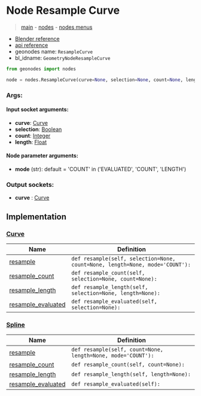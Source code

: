 # Node Resample Curve

> [main](../structure.md) - [nodes](nodes.md) - [nodes menus](nodes_menus.md)

- [Blender reference](https://docs.blender.org/manual/en/latest/modeling/geometry_nodes/curve/resample_curve.html)
- [api reference](https://docs.blender.org/api/current/bpy.types.GeometryNodeResampleCurve.html)
- geonodes name: `ResampleCurve`
- bl_idname: `GeometryNodeResampleCurve`

```python
from geonodes import nodes

node = nodes.ResampleCurve(curve=None, selection=None, count=None, length=None, mode='COUNT')
```

### Args:

#### Input socket arguments:

- **curve**: [Curve](Curve.md)
- **selection**: [Boolean](Boolean.md)
- **count**: [Integer](Integer.md)
- **length**: [Float](Float.md)

#### Node parameter arguments:

- **mode** (str): default = 'COUNT' in ('EVALUATED', 'COUNT', 'LENGTH')

### Output sockets:

- **curve** : [Curve](Curve.md)

## Implementation

### [Curve](Curve.md)

| Name | Definition |
|------|------------|
 | [resample](Curve.md#resample) | `def resample(self, selection=None, count=None, length=None, mode='COUNT'):` |
 | [resample_count](Curve.md#resample_count) | `def resample_count(self, selection=None, count=None):` |
 | [resample_length](Curve.md#resample_length) | `def resample_length(self, selection=None, length=None):` |
 | [resample_evaluated](Curve.md#resample_evaluated) | `def resample_evaluated(self, selection=None):` |

### [Spline](Spline.md)

| Name | Definition |
|------|------------|
 | [resample](Spline.md#resample) | `def resample(self, count=None, length=None, mode='COUNT'):` |
 | [resample_count](Spline.md#resample_count) | `def resample_count(self, count=None):` |
 | [resample_length](Spline.md#resample_length) | `def resample_length(self, length=None):` |
 | [resample_evaluated](Spline.md#resample_evaluated) | `def resample_evaluated(self):` |

